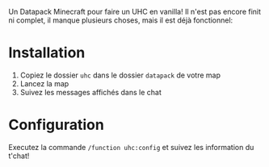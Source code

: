 Un Datapack Minecraft pour faire un UHC en vanilla!
Il n'est pas encore finit ni complet, il manque plusieurs choses, mais il est déjà fonctionnel:

# Installation
1. Copiez le dossier `uhc` dans le dossier `datapack` de votre map
2. Lancez la map
3. Suivez les messages affichés dans le chat

# Configuration
Executez la commande `/function uhc:config` et suivez les information du t'chat!

